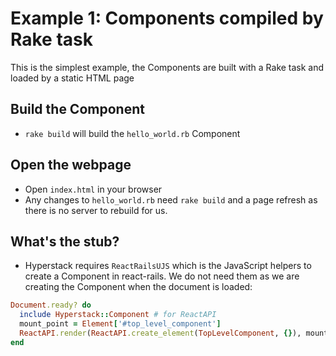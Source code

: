 # Example 1: Components compiled by Rake task

This is the simplest example, the Components are built with a Rake task and loaded by a static HTML page

## Build the Component

+ `rake build` will build the `hello_world.rb` Component

## Open the webpage

+ Open `index.html` in your browser
+ Any changes to `hello_world.rb` need `rake build` and a page refresh as there is no server to rebuild for us.

## What's the stub?

+ Hyperstack requires `ReactRailsUJS` which is the JavaScript helpers to create a Component in react-rails. We do not need them as we are creating the Component when the document is loaded:

```ruby
Document.ready? do
  include Hyperstack::Component # for ReactAPI
  mount_point = Element['#top_level_component']
  ReactAPI.render(ReactAPI.create_element(TopLevelComponent, {}), mount_point)
end
```

